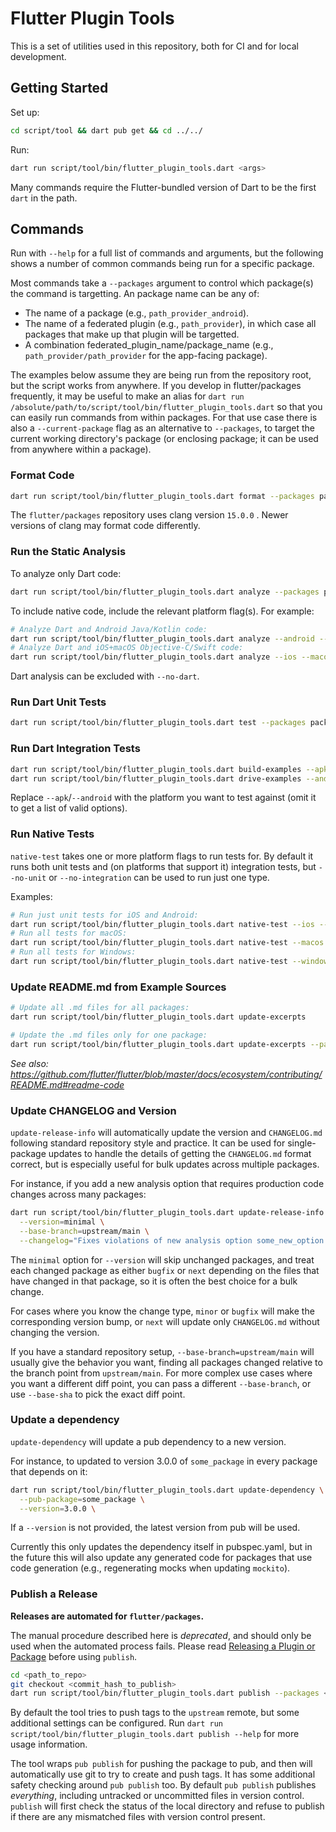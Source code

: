 # Flutter Plugin Tools

This is a set of utilities used in this repository, both for CI and for
local development.

## Getting Started

Set up:

```sh
cd script/tool && dart pub get && cd ../../
```

Run:

```sh
dart run script/tool/bin/flutter_plugin_tools.dart <args>
```

Many commands require the Flutter-bundled version of Dart to be the first `dart` in the path.

## Commands

Run with `--help` for a full list of commands and arguments, but the
following shows a number of common commands being run for a specific package.

Most commands take a `--packages` argument to control which package(s) the
command is targetting. An package name can be any of:
- The name of a package (e.g., `path_provider_android`).
- The name of a federated plugin (e.g., `path_provider`), in which case all
  packages that make up that plugin will be targetted.
- A combination federated_plugin_name/package_name (e.g.,
  `path_provider/path_provider` for the app-facing package).

The examples below assume they are being run from the repository root, but
the script works from anywhere. If you develop in flutter/packages frequently,
it may be useful to make an alias for
`dart run /absolute/path/to/script/tool/bin/flutter_plugin_tools.dart` so that
you can easily run commands from within packages. For that use case there is
also a `--current-package` flag as an alternative to `--packages`, to target the
current working directory's package (or enclosing package; it can be used from
anywhere within a package).

### Format Code

```sh
dart run script/tool/bin/flutter_plugin_tools.dart format --packages package_name
```

The `flutter/packages` repository uses clang version `15.0.0` . Newer versions of clang may format code differently.

### Run the Static Analysis

To analyze only Dart code:

```sh
dart run script/tool/bin/flutter_plugin_tools.dart analyze --packages package_name
```

To include native code, include the relevant platform flag(s). For example:

```sh
# Analyze Dart and Android Java/Kotlin code:
dart run script/tool/bin/flutter_plugin_tools.dart analyze --android --packages package_name
# Analyze Dart and iOS+macOS Objective-C/Swift code:
dart run script/tool/bin/flutter_plugin_tools.dart analyze --ios --macos --packages package_name
```

Dart analysis can be excluded with `--no-dart`.

### Run Dart Unit Tests

```sh
dart run script/tool/bin/flutter_plugin_tools.dart test --packages package_name
```

### Run Dart Integration Tests

```sh
dart run script/tool/bin/flutter_plugin_tools.dart build-examples --apk --packages package_name
dart run script/tool/bin/flutter_plugin_tools.dart drive-examples --android --packages package_name
```

Replace `--apk`/`--android` with the platform you want to test against
(omit it to get a list of valid options).

### Run Native Tests

`native-test` takes one or more platform flags to run tests for. By default it
runs both unit tests and (on platforms that support it) integration tests, but
`--no-unit` or `--no-integration` can be used to run just one type.

Examples:

```sh
# Run just unit tests for iOS and Android:
dart run script/tool/bin/flutter_plugin_tools.dart native-test --ios --android --no-integration --packages package_name
# Run all tests for macOS:
dart run script/tool/bin/flutter_plugin_tools.dart native-test --macos --packages package_name
# Run all tests for Windows:
dart run script/tool/bin/flutter_plugin_tools.dart native-test --windows --packages package_name
```

### Update README.md from Example Sources

```sh
# Update all .md files for all packages:
dart run script/tool/bin/flutter_plugin_tools.dart update-excerpts

# Update the .md files only for one package:
dart run script/tool/bin/flutter_plugin_tools.dart update-excerpts --packages package_name
```

_See also: https://github.com/flutter/flutter/blob/master/docs/ecosystem/contributing/README.md#readme-code_

### Update CHANGELOG and Version

`update-release-info` will automatically update the version and `CHANGELOG.md`
following standard repository style and practice. It can be used for
single-package updates to handle the details of getting the `CHANGELOG.md`
format correct, but is especially useful for bulk updates across multiple packages.

For instance, if you add a new analysis option that requires production
code changes across many packages:

```sh
dart run script/tool/bin/flutter_plugin_tools.dart update-release-info \
  --version=minimal \
  --base-branch=upstream/main \
  --changelog="Fixes violations of new analysis option some_new_option."
```

The `minimal` option for `--version` will skip unchanged packages, and treat
each changed package as either `bugfix` or `next` depending on the files that
have changed in that package, so it is often the best choice for a bulk change.

For cases where you know the change type, `minor` or `bugfix` will make the
corresponding version bump, or `next` will update only `CHANGELOG.md` without
changing the version.

If you have a standard repository setup, `--base-branch=upstream/main` will
usually give the behavior you want, finding all packages changed relative to
the branch point from `upstream/main`. For more complex use cases where you want
a different diff point, you can pass a different `--base-branch`, or use
`--base-sha` to pick the exact diff point.

### Update a dependency

`update-dependency` will update a pub dependency to a new version.

For instance, to updated to version 3.0.0 of `some_package` in every package
that depends on it:

```sh
dart run script/tool/bin/flutter_plugin_tools.dart update-dependency \
  --pub-package=some_package \
  --version=3.0.0 \
```

If a `--version` is not provided, the latest version from pub will be used.

Currently this only updates the dependency itself in pubspec.yaml, but in the
future this will also update any generated code for packages that use code
generation (e.g., regenerating mocks when updating `mockito`).

### Publish a Release

**Releases are automated for `flutter/packages`.**

The manual procedure described here is _deprecated_, and should only be used when
the automated process fails. Please read
[Releasing a Plugin or Package](https://github.com/flutter/flutter/blob/master/docs/ecosystem/release/README.md)
before using `publish`.

```sh
cd <path_to_repo>
git checkout <commit_hash_to_publish>
dart run script/tool/bin/flutter_plugin_tools.dart publish --packages <package>
```

By default the tool tries to push tags to the `upstream` remote, but some
additional settings can be configured. Run `dart run script/tool/bin/flutter_plugin_tools.dart
publish --help` for more usage information.

The tool wraps `pub publish` for pushing the package to pub, and then will
automatically use git to try to create and push tags. It has some additional
safety checking around `pub publish` too. By default `pub publish` publishes
_everything_, including untracked or uncommitted files in version control.
`publish` will first check the status of the local
directory and refuse to publish if there are any mismatched files with version
control present.
